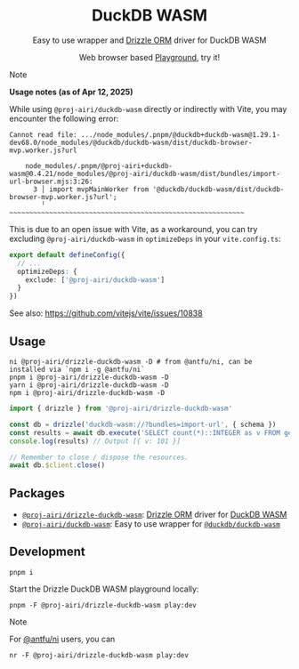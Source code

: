 <h1 align="center">DuckDB WASM</h1>

<p align="center">
Easy to use wrapper and <a href="https://orm.drizzle.team/">Drizzle ORM</a> driver for DuckDB WASM
</p>

<div align="center">

Web browser based [Playground](https://drizzle-orm-duckdb-wasm.netlify.app/), try it!

</div>

> [!NOTE]
>
> **Usage notes (as of Apr 12, 2025)**
>
> While using `@proj-airi/duckdb-wasm` directly or indirectly with Vite, you may encounter the following error:
>
> ```
> Cannot read file: .../node_modules/.pnpm/@duckdb+duckdb-wasm@1.29.1-dev68.0/node_modules/@duckdb/duckdb-wasm/dist/duckdb-browser-mvp.worker.js?url
>
>     node_modules/.pnpm/@proj-airi+duckdb-wasm@0.4.21/node_modules/@proj-airi/duckdb-wasm/dist/bundles/import-url-browser.mjs:3:26:
>       3 │ import mvpMainWorker from '@duckdb/duckdb-wasm/dist/duckdb-browser-mvp.worker.js?url';
>         ╵                           ~~~~~~~~~~~~~~~~~~~~~~~~~~~~~~~~~~~~~~~~~~~~~~~~~~~~~~~~~~~
> ```
>
> This is due to an open issue with Vite, as a workaround, you can try excluding `@proj-airi/duckdb-wasm` in `optimizeDeps` in your
> `vite.config.ts`:
>
> ```ts
> export default defineConfig({
>   // ...
>   optimizeDeps: {
>     exclude: ['@proj-airi/duckdb-wasm']
>   }
> })
> ```
>
> See also: https://github.com/vitejs/vite/issues/10838

## Usage

```shell
ni @proj-airi/drizzle-duckdb-wasm -D # from @antfu/ni, can be installed via `npm i -g @antfu/ni`
pnpm i @proj-airi/drizzle-duckdb-wasm -D
yarn i @proj-airi/drizzle-duckdb-wasm -D
npm i @proj-airi/drizzle-duckdb-wasm -D
```

```typescript
import { drizzle } from '@proj-airi/drizzle-duckdb-wasm'

const db = drizzle('duckdb-wasm://?bundles=import-url', { schema })
const results = await db.execute('SELECT count(*)::INTEGER as v FROM generate_series(0, 100) t(v)')
console.log(results) // Output [{ v: 101 }]

// Remember to close / dispose the resources.
await db.$client.close()
```

## Packages

- [`@proj-airi/drizzle-duckdb-wasm`](https://github.com/proj-airi/duckdb-wasm/tree/main/packages/drizzle-duckdb-wasm/README.md): [Drizzle ORM](https://orm.drizzle.team/) driver for [DuckDB WASM](https://github.com/duckdb/duckdb-wasm)
- [`@proj-airi/duckdb-wasm`](https://github.com/proj-airi/duckdb-wasm/tree/main/packages/duckdb-wasm/README.md): Easy to use wrapper for [`@duckdb/duckdb-wasm`](https://github.com/duckdb/duckdb-wasm)

## Development

```shell
pnpm i
```

Start the Drizzle DuckDB WASM playground locally:

```shell
pnpm -F @proj-airi/drizzle-duckdb-wasm play:dev
```

> [!NOTE]
>
> For [@antfu/ni](https://github.com/antfu-collective/ni) users, you can
>
> ```shell
> nr -F @proj-airi/drizzle-duckdb-wasm play:dev
> ```
